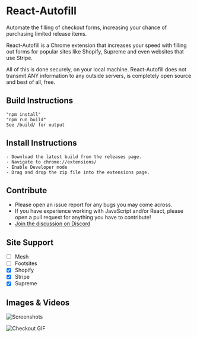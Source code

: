 # React-Autofill

Automate the filling of checkout forms, increasing your chance of purchasing limited release items.

React-Autofill is a Chrome extension that increases your speed with filling out forms for popular sites like Shopify, Supreme and even websites that use Stripe.

All of this is done securely, on your local machine. React-Autofill does not transmit ANY information to any outside servers, is completely open source and best of all, free.

## Build Instructions

```
"npm install"
"npm run build"
See /build/ for output
```

## Install Instructions

```
- Download the latest build from the releases page.
- Navigate to chrome://extensions/
- Enable Developer mode
- Drag and drop the zip file into the extensions page.
```

## Contribute

- Please open an issue report for any bugs you may come across.
- If you have experience working with JavaScript and/or React, please open a pull request for anything you have to contribute!
- [Join the discussion on Discord](https://discord.gg/JT7AygN)

## Site Support

- [ ] Mesh
- [ ] Footsites
- [x] Shopify
- [x] Stripe
- [x] Supreme

## Images & Videos

![Screenshots](https://i.imgur.com/ADVeGF9.png)

![Checkout GIF](https://i.imgur.com/BweTkXa.gif)
